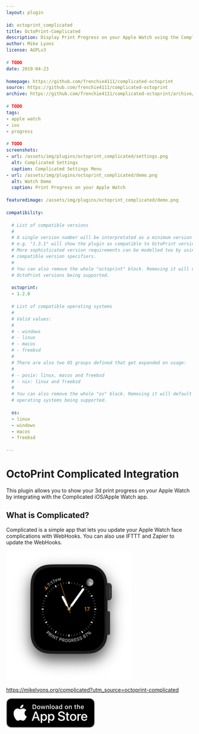```yaml
---
layout: plugin

id: octoprint_complicated
title: OctoPrint-Complicated
description: Display Print Progress on your Apple Watch using the Complicated iOS App
author: Mike Lyons
license: AGPLv3

# TODO
date: 2019-04-23

homepage: https://github.com/frenchie4111/complicated-octoprint
source: https://github.com/frenchie4111/complicated-octoprint
archive: https://github.com/frenchie4111/complicated-octoprint/archive/master.zip

# TODO
tags:
- apple watch
- ios
- progress

# TODO
screenshots:
- url: /assets/img/plugins/octoprint_complicated/settings.png
  alt: Complicated Settings
  caption: Complicated Settings Menu
- url: /assets/img/plugins/octoprint_complicated/demo.png
  alt: Watch Demo
  caption: Print Progress on your Apple Watch

featuredimage: /assets/img/plugins/octoprint_complicated/demo.png

compatibility:

  # List of compatible versions
  #
  # A single version number will be interpretated as a minimum version requirement,
  # e.g. "1.3.1" will show the plugin as compatible to OctoPrint versions 1.3.1 and up.
  # More sophisticated version requirements can be modelled too by using PEP440
  # compatible version specifiers.
  #
  # You can also remove the whole "octoprint" block. Removing it will default to all
  # OctoPrint versions being supported.

  octoprint:
  - 1.2.0

  # List of compatible operating systems
  #
  # Valid values:
  #
  # - windows
  # - linux
  # - macos
  # - freebsd
  #
  # There are also two OS groups defined that get expanded on usage:
  #
  # - posix: linux, macos and freebsd
  # - nix: linux and freebsd
  #
  # You can also remove the whole "os" block. Removing it will default to all
  # operating systems being supported.

  os:
  - linux
  - windows
  - macos
  - freebsd

---
```


# OctoPrint Complicated Integration

This plugin allows you to show your 3d print progress on your Apple Watch by integrating with
the Complicated iOS/Apple Watch app.

## What is Complicated?

Complicated is a simple app that lets you update your Apple Watch face complications with WebHooks. You can also use IFTTT and Zapier to update the WebHooks.

![Demo Apple Watch](/assets/img/plugins/octoprint_complicated/demo.png)

https://mikelyons.org/complicated?utm_source=octoprint-complicated

[![Complicated Download App](/assets/img/plugins/octoprint_complicated/app_store.png)](https://itunes.apple.com/us/app/complicated/id1444561091?ls=1&mt=8)
